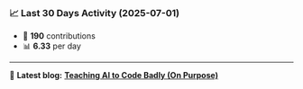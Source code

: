 <!--START_STATS-->
### 📈 Last 30 Days Activity (2025-07-01)  
- 🧮 **190** contributions  
- 📊 **6.33** per day
---
📝 **Latest blog:** [**Teaching AI to Code Badly (On Purpose)**](https://andriak.com/blog/badly-trained-ai)
<!--END_STATS-->

